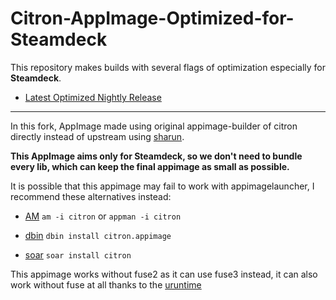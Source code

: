 # Citron-AppImage-Optimized-for-Steamdeck

This repository makes builds with several flags of optimization especially for **Steamdeck**.

* [Latest Optimized Nightly Release](https://github.com/pflyly/Citron-AppImage/releases/latest)

---------------------------------------------------------------

In this fork, AppImage made using original appimage-builder of citron directly instead of upstream using [sharun](https://github.com/VHSgunzo/sharun).

**This AppImage aims only for Steamdeck, so we don't need to bundle every lib, which can keep the final appimage as small as possible.**

It is possible that this appimage may fail to work with appimagelauncher, I recommend these alternatives instead: 

* [AM](https://github.com/ivan-hc/AM) `am -i citron` or `appman -i citron`

* [dbin](https://github.com/xplshn/dbin) `dbin install citron.appimage`

* [soar](https://github.com/pkgforge/soar) `soar install citron`

This appimage works without fuse2 as it can use fuse3 instead, it can also work without fuse at all thanks to the [uruntime](https://github.com/VHSgunzo/uruntime)
